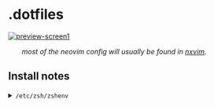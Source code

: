 # .dotfiles

<a target="_blank" href="https://user-images.githubusercontent.com/34311583/218268187-8d333102-e487-40fc-baef-1f6237f326bc.png">
  <img alt="preview-screen1" src="https://user-images.githubusercontent.com/34311583/218268187-8d333102-e487-40fc-baef-1f6237f326bc.png">
</a>

&nbsp;&nbsp;&nbsp;&nbsp;&nbsp;&nbsp; _most of the neovim config will usually be found in <a target="_blank" href="https://github.com/tenxsoydev/nxvim">nxvim</a>._

## Install notes

<details>
<summary><code>/etc/zsh/zshenv</code></summary>

```zsh
export ZDOTDIR="$HOME"/.config/zsh
. $ZDOTDIR/.zshenv
```

</details>

